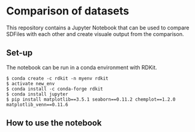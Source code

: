 # Comparison of datasets

This repository contains a Jupyter Notebook that can be used to compare SDFiles with each other and create visuale output from the comparison. 

## Set-up

The notebook can be run in a conda environment with RDKit.

```shell
$ conda create -c rdkit -n myenv rdkit
$ activate new_env
$ conda install -c conda-forge rdkit
$ conda install jupyter
$ pip install matplotlib==3.5.1 seaborn==0.11.2 chemplot==1.2.0 matplotlib_venn==0.11.6
```
## How to use the notebook

